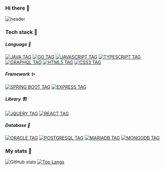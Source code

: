 ### Hi there 👋

![header](https://capsule-render.vercel.app/api?type=slice&color=auto&height=300&section=header&text=Gyeonghwan's%20github&fontSize=70)

### Tech stack 🌱
##### Language 🎈
[![JAVA TAG](http://img.shields.io/badge/-Java-007396?style=flat-square&logo=java&logoColor=whitelink=https://github.com/ghma1213)](https://github.com/ghma1213) [![GO TAG](http://img.shields.io/badge/-Go-00ADD8?style=flat-square&logo=go&logoColor=white&link=https://github.com/ghma1213)](https://github.com/ghma1213) [![JAVASCRIPT TAG](http://img.shields.io/badge/-Javascript-F7DF1E?style=flat-square&logo=Javascript&logoColor=black&link=https://github.com/ghma1213)](https://github.com/ghma1213) [![TYPESCRIPT TAG](http://img.shields.io/badge/-Typescript-3178C6?style=flat-square&logo=Typescript&logoColor=white&link=https://github.com/ghma1213)](https://github.com/ghma1213) [![GRAPHQL TAG](http://img.shields.io/badge/-Graphql-E10098?style=flat-square&logo=GRAPHQL&logoColor=white&link=https://github.com/ghma1213)](https://github.com/ghma1213) [![HTML5 TAG](http://img.shields.io/badge/-HTML-E34F26?style=flat-square&logo=HTML5&logoColor=white&link=https://github.com/ghma1213)](https://github.com/ghma1213) [![CSS3 TAG](http://img.shields.io/badge/-CSS-1572B6?style=flat-square&logo=CSS3&logoColor=white&link=https://github.com/ghma1213)](https://github.com/ghma1213)

##### Framework ✨
[![SPRING BOOT TAG](http://img.shields.io/badge/-Springboot-6DB33F?style=flat-square&logo=SpringBoot&logoColor=white&link=https://github.com/ghma1213)](https://github.com/ghma1213) [![EXPRESS TAG](http://img.shields.io/badge/-Express-000000?style=flat-square&logo=Express&logoColor=white&link=https://github.com/ghma1213)](https://github.com/ghma1213) 
 
##### Library 🏗
[![JQUERY TAG](http://img.shields.io/badge/-jQuery-0769AD?style=flat-square&logo=jQuery&logoColor=white&link=https://github.com/ghma1213)](https://github.com/ghma1213) [![REACT TAG](http://img.shields.io/badge/-React-61DAFB?style=flat-square&logo=React&logoColor=black&link=https://github.com/ghma1213)](https://github.com/ghma1213)

##### Database 🎁
 [![ORACLE TAG](http://img.shields.io/badge/-Oracle-F80000?style=flat-square&logo=Oracle&logoColor=white&link=https://github.com/ghma1213)](https://github.com/ghma1213) [![POSTGRESQL TAG](http://img.shields.io/badge/-PostgreSQL-4169E1?style=flat-square&logo=PostgreSQL&logoColor=white&link=https://github.com/ghma1213)](https://github.com/ghma1213) [![MARIADB TAG](http://img.shields.io/badge/-MariaDB-003545?style=flat-square&logo=MariaDB&logoColor=white&link=https://github.com/ghma1213)](https://github.com/ghma1213) [![MONGODB TAG](http://img.shields.io/badge/-MongoDB-47A248?style=flat-square&logo=MongoDB&logoColor=white&link=https://github.com/ghma1213)](https://github.com/ghma1213)

### My stats 🤔
![GitHub stats](https://github-readme-stats.vercel.app/api?username=ghma1213&count_private=true)
[![Top Langs](https://github-readme-stats.vercel.app/api/top-langs/?username=ghma1213&hide=css,html)](https://github.com/ghma1213)
<!--
**ghma1213/ghma1213** is a ✨ _special_ ✨ repository because its `README.md` (this file) appears on your GitHub profile.

Here are some ideas to get you started:

- 🔭 I’m currently working on ...
- 🌱 I’m currently learning ...
- 👯 I’m looking to collaborate on ...
- 🤔 I’m looking for help with ...
- 💬 Ask me about ...
- 📫 How to reach me: ...
- 😄 Pronouns: ...
- ⚡ Fun fact: ...
-->
